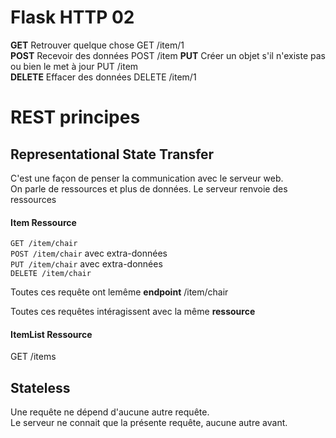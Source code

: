 
# Flask HTTP 02

**GET** Retrouver quelque chose GET /item/1  
**POST** Recevoir des données POST /item
**PUT** Créer un objet s'il n'existe pas ou bien le met à jour PUT /item  
**DELETE** Effacer des données DELETE /item/1

# REST principes 
## Representational State Transfer

C'est une façon de penser la communication avec le serveur web.  
On parle de ressources et plus de données.
Le serveur renvoie des ressources

#### Item Ressource

`GET /item/chair`  
`POST /item/chair` avec extra-données  
`PUT /item/chair` avec extra-données  
`DELETE /item/chair`  

Toutes ces requête ont lemême **endpoint** /item/chair

Toutes ces requêtes intéragissent avec la même **ressource**

#### ItemList Ressource

GET /items

## Stateless

Une requête ne dépend d'aucune autre requête.  
Le serveur ne connait que la présente requête, aucune autre avant.
